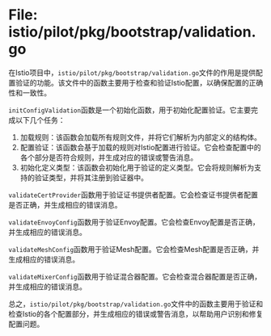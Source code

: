 # File: istio/pilot/pkg/bootstrap/validation.go

在Istio项目中，`istio/pilot/pkg/bootstrap/validation.go`文件的作用是提供配置验证的功能。该文件中的函数主要用于检查和验证Istio配置，以确保配置的正确性和一致性。

`initConfigValidation`函数是一个初始化函数，用于初始化配置验证。它主要完成以下几个任务：

1. 加载规则：该函数会加载所有规则文件，并将它们解析为内部定义的结构体。
2. 配置验证：该函数会基于加载的规则对Istio配置进行验证。它会检查配置中的各个部分是否符合规则，并生成对应的错误或警告消息。
3. 初始化定义类型：该函数会初始化用于验证的定义类型。它会将规则解析为支持的验证类型，并将其注册到验证器中。

`validateCertProvider`函数用于验证证书提供者配置。它会检查证书提供者配置是否正确，并生成相应的错误消息。

`validateEnvoyConfig`函数用于验证Envoy配置。它会检查Envoy配置是否正确，并生成相应的错误消息。

`validateMeshConfig`函数用于验证Mesh配置。它会检查Mesh配置是否正确，并生成相应的错误消息。

`validateMixerConfig`函数用于验证混合器配置。它会检查混合器配置是否正确，并生成相应的错误消息。

总之，`istio/pilot/pkg/bootstrap/validation.go`文件中的函数主要用于验证和检查Istio的各个配置部分，并生成相应的错误或警告消息，以帮助用户识别和修复配置问题。

